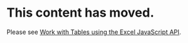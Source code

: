 # This content has moved.

Please see [Work with Tables using the Excel JavaScript API](excel-add-ins-tables.md).